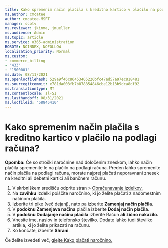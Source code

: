 ```yaml
---
title: Kako spremenim način plačila s kreditno kartico v plačilo na podlagi računa?
ms.author: cmcatee
author: cmcatee-MSFT
manager: scotv
ms.reviewer: jkinma, jmueller
ms.audience: Admin
ms.topic: article
ms.service: o365-administration
ROBOTS: NOINDEX, NOFOLLOW
localization_priority: Normal
ms.custom:
- commerce_billing
- "433"
- "1500001"
ms.date: 08/11/2021
ms.openlocfilehash: 529a9f46c86453405220bfc47ad57a97ec818481
ms.sourcegitcommit: e781da003fb7b878854846cbe12b13b9dca8df92
ms.translationtype: MT
ms.contentlocale: sl-SI
ms.lasthandoff: 08/31/2021
ms.locfileid: "58845410"
---
```

# <a name="how-do-i-change-from-credit-card-payments-to-invoice"></a>Kako spremenim način plačila s kreditno kartico v plačilo na podlagi računa?

**Opomba:** Če so stroški naročnine nad določenim zneskom, lahko način plačila spremenite le na plačilo na podlagi računa. Preden lahko spremenite način plačila na podlagi računa, morate najprej plačati neporavnani znesek na kreditni ali debetni kartici ali bančnem računu.

1. V skrbniškem središču odprite stran  >  [Obračunavanje izdelkov.](https://go.microsoft.com/fwlink/p/?linkid=842054)
2. Na **zavihku** Izdelki poiščite naročnino, ki jo želite plačati z nadomestnim načinom plačila.
3. Izberite tri pike (več dejanj), nato pa izberite **Zamenjaj način plačila.**
4. V **podoknu Zamenjava načina** plačila izberite **Dodaj način plačila**.
5. V **podoknu Dodajanje načina plačila** izberite Račun **ali žično nakazilo.**
6. Vnesite ime, naslov in telefonsko številko. Dodate lahko tudi številko artikla, ki jo želite prikazati na računu.
7. Ko končate, izberite **Shrani**.

Če želite izvedeti več, [glejte Kako plačati naročnino.](https://docs.microsoft.com/microsoft-365/commerce/billing-and-payments/pay-for-your-subscription)